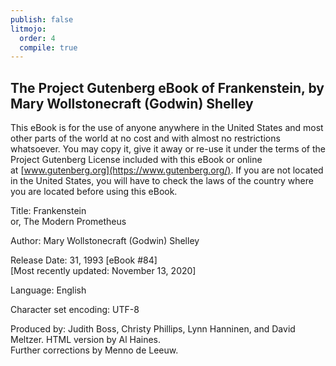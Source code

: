 ```yaml
---
publish: false
litmojo:
  order: 4
  compile: true
---
```


## The Project Gutenberg eBook of Frankenstein, by Mary Wollstonecraft (Godwin) Shelley

This eBook is for the use of anyone anywhere in the United States and most other parts of the world at no cost and with almost no restrictions whatsoever. You may copy it, give it away or re-use it under the terms of the Project Gutenberg License included with this eBook or online at [www.gutenberg.org](https://www.gutenberg.org/). If you are not located in the United States, you will have to check the laws of the country where you are located before using this eBook.

Title: Frankenstein  
or, The Modern Prometheus

Author: Mary Wollstonecraft (Godwin) Shelley

Release Date: 31, 1993 [eBook #84]  
[Most recently updated: November 13, 2020]

Language: English

Character set encoding: UTF-8

Produced by: Judith Boss, Christy Phillips, Lynn Hanninen, and David Meltzer. HTML version by Al Haines.  
Further corrections by Menno de Leeuw.